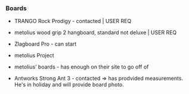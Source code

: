 ### Boards
- TRANGO Rock Prodigy - contacted | USER REQ
- metolius  wood grip 2 hangboard, standard not deluxe | USER REQ

- Zlagboard Pro - can start
- metolius Project
- metolius’ boards - has enough on their site to go off of
- Antworks Strong Ant 3 - contacted => has prodvided measurements. He's in holiday and will provide board photo.
